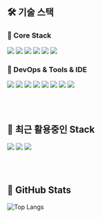 ## 🛠 기술 스택

### 📌 Core Stack
<a href=#><img src="https://img.shields.io/badge/React-61DAFB?style=flat-square&logo=React&logoColor=black"/></a>
<a href=#><img src="https://img.shields.io/badge/TypeScript-3178C6?style=flat-square&logo=TypeScript&logoColor=white"/></a>
<a href=#><img src="https://img.shields.io/badge/JavaScript-F7DF1E?style=flat-square&logo=JavaScript&logoColor=black"/></a>
<a href=#><img src="https://img.shields.io/badge/Ant%20Design-0170FE?style=flat-square&logo=Ant%20Design&logoColor=white"/></a>
<a href=#><img src="https://img.shields.io/badge/HTML5-E34F26?style=flat-square&logo=HTML5&logoColor=white"/></a>
<a href=#><img src="https://img.shields.io/badge/CSS3-1572B6?style=flat-square&logo=CSS3&logoColor=white"/></a>

### 📌 DevOps & Tools & IDE
<a href=#><img src="https://img.shields.io/badge/Vercel-000000?style=flat-square&logo=Vercel&logoColor=white"/></a>
<a href=#><img src="https://img.shields.io/badge/Netlify-00C7B7?style=flat-square&logo=Netlify&logoColor=white"/></a>
<a href=#><img src="https://img.shields.io/badge/GitLab-FC6D26?style=flat-square&logo=GitLab&logoColor=white"/></a>
<a href=#><img src="https://img.shields.io/badge/Notion-000000?style=flat-square&logo=Notion&logoColor=white"/></a>
<a href=#><img src="https://img.shields.io/badge/Slack-4A154B?style=flat-square&logo=Slack&logoColor=white"/></a>
<a href=#><img src="https://img.shields.io/badge/GitHub-181717?style=flat-square&logo=GitHub&logoColor=white"/></a>
<a href=#><img src="https://img.shields.io/badge/Postman-FF6C37?style=flat-square&logo=Postman&logoColor=white"/></a>
<a href=#><img src="https://img.shields.io/badge/VS%20Code-007ACC?style=flat-square&logo=Visual%20Studio%20Code&logoColor=white"/></a>




<br/>
<br/>

## 🌱 최근 활용중인 Stack
<a href=#><img src="https://img.shields.io/badge/Next.js-000000?style=flat-square&logo=Next.js&logoColor=white"/></a>
<a href=#><img src="https://img.shields.io/badge/Tailwind%20CSS-06B6D4?style=flat-square&logo=Tailwind%20CSS&logoColor=white"/></a>
<a href=#><img src="https://img.shields.io/badge/Shadcn-18181B?style=flat-square&logo=Shadcn&logoColor=white"/></a>

<br/>
<br/>

## 📜 GitHub Stats
![Top Langs](https://github-readme-stats.vercel.app/api/top-langs/?username=dkgus&layout=compact&theme=radical)
